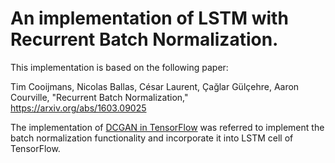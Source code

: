 # An implementation of LSTM with Recurrent Batch Normalization.

This implementation is based on the following paper:

Tim Cooijmans, Nicolas Ballas, César Laurent, Çağlar Gülçehre, Aaron Courville, "Recurrent Batch Normalization," https://arxiv.org/abs/1603.09025

The implementation of [DCGAN in TensorFlow](https://github.com/carpedm20/DCGAN-tensorflow) was referred to implement the batch normalization functionality and incorporate it into LSTM cell of TensorFlow.
